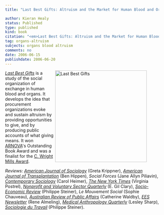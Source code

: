 ```yaml
---
title: "Last Best Gifts: Altruism and the Market for Human Blood and Organs"

author: Kieran Healy
status: Published
type: published
kind: book
citation: "<em>Last Best Gifts: Altruism and the Market for Human Blood and Organs</em> University of Chicago Press."
tag: organs-altruism
subjects: organs blood altruism
comments: no
date: 2006-06-15
publishdate: 2006-06-20
---
```

<p><figure><img class="lbg" src="http://kieranhealy.org/images/lbg-large.jpg" align="right" width=300px alt="Last Best Gifts"></figure><em><a href="http://www.amazon.com/Last-Best-Gifts-Altruism-Market/dp/0226322378">Last Best Gifts</a></em> is a study of the social organization of exchange in human blood and organs. It develops the idea that procurement organizations evoke and sustain altruism by providing opportunities to give, and by producing public accounts of what giving means. It won <a href="http://www.arnova.org/" title="ARNOVA">ARNOVA</a>'s Outstanding Book Award and was a finalist for the <a href="http://www.sssp1.org/?pageID=1018" title="Society for the Study of Social Problems-2006 C. Wright Mills Award Winner and Finalists">C. Wright Mills Award</a>.</p>

<p><em>Reviews:</em> <a href="http://www.journals.uchicago.edu/doi/pdf/10.1086/522391"><em>American Journal of Sociology</em></a> (Greta Krippner), <a href="http://www.kieranhealy.org/files/misc/hippenajot.pdf"><em>American Journal of Transplantation</em></a> (Ben Hippen), <em>Social Forces</em> (Jane Allyn Piliavin), <a href="http://www.ingentaconnect.com/content/asoca/cs/2008/00000037/00000006/art00018"><em>Contemporary Sociology</em></a> (Carol Heimer), <a href="http://www.nytimes.com/2007/01/28/books/review/Postrel.t.html?ex=157680000&amp;en=f390b3396e0ec28a&amp;ei=5124&amp;partner=permalink&amp;exprod=permalink"><em>The New York Times</em></a> (Virginia Postrel), <a href="http://nvs.sagepub.com/cgi/rapidpdf/0899764008319689v1"><em>Nonprofit and Voluntary Sector Quarterly</em></a> (E. Gil Clary), <a href="http://ser.oxfordjournals.org/cgi/reprint/6/2/365"><em>Socio-Economic Review</em></a> (Philippe Steiner), <em>Le Mouvement Social</em> (Sophie Chauveau), <a href="http://www.australianreview.net/digest/2007/06/waldby.html"><em>Australian Review of Public Affairs</em></a> (Catherine Waldby), <a href="http://econsoc.mpifg.de/archive/econ_soc_08-1.pdf"><em>EES Newsletter</em></a> (Rene Almeling), <a href="http://www.anthrosource.net/doi/pdfplus/10.1111/j.1548-1387.2008.00006_3.x"><em>Medical Anthropology Quarterly</em></a> (Lesley Sharp), <a href="http://www.sciencedirect.com/science?_ob=ArticleURL&amp;_udi=B6VR1-4RTCPT9-B&amp;_user=56761&amp;_coverDate=03%2F31%2F2008&amp;_alid=760447016&amp;_rdoc=1&amp;_fmt=high&amp;_orig=search&amp;_cdi=6221&amp;_sort=d&amp;_docanchor=&amp;view=c&amp;_ct=1&amp;_acct=C000059541&amp;_version=1&amp;_urlVersion=0&amp;_userid=56761&amp;md5=4e61d07203022b07cbdc0d671747f7b3"><em>Sociologie du Travail</em></a> (Philippe Steiner). <br /> <br /></p>
